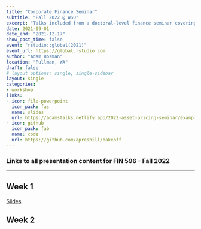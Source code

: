 ```yaml
---
title: "Corporate Finance Seminar"
subtitle: "Fall 2022 @ WSU"
excerpt: "Talks included from a doctoral-level finance seminar covering advanced topics in corporate finance."
date: 2021-09-01
date_end: "2021-12-17"
show_post_time: false
event: "rstudio::global(2021)"
event_url: https://global.rstudio.com
author: "Adam Bozman"
location: "Pullman, WA"
draft: false
# layout options: single, single-sidebar
layout: single
categories:
- workshop
links:
- icon: file-powerpoint
  icon_pack: fas
  name: slides
  url: https://adamstalks.netlify.app/2022-asset-pricing-seminar/example-slides/
- icon: github
  icon_pack: fab
  name: code
  url: https://github.com/apreshill/bakeoff
---
```

### Links to all presentation content for FIN 596 - Fall 2022

--- 

## Week 1

[Slides](https://adamstalks.netlify.app/2022-asset-pricing-seminar/example-slides/)

## Week 2
